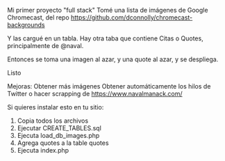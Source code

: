 Mi primer proyecto "full stack"
Tomé una lista de imágenes de Google Chromecast, del repo https://github.com/dconnolly/chromecast-backgrounds

Y las cargué en un tabla.
Hay otra taba que contiene Citas o Quotes, principalmente de @naval.

Entonces se toma una imagen al azar, y una quote al azar, y se despliega.

Listo


Mejoras:
Obtener más imágenes
Obtener automáticamente los hilos de Twitter o hacer scrapping de https://www.navalmanack.com/

Si quieres instalar esto en tu sitio: 
1. Copia todos los archivos
2. Ejecutar CREATE_TABLES.sql 
3. Ejecuta load_db_images.php
4. Agrega quotes a la table quotes
5. Ejecuta index.php